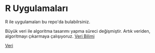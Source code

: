 # R Uygulamaları
R ile uygulamaları bu repo'da bulabilrsiniz.



Büyük veri ile algoritma tasarımı yapma süreci değişmiştir. Artık veriden, algoritmayı çıkarmaya çalışıyoruz.
[Veri Bilimi](https://www.draw.io/?lightbox=1&highlight=0000ff&edit=_blank&layers=1&nav=1#R7VlBk5owFP41HNshBBCPSrfbS2c6s4e2xwgRMwZiQ1y1v74JJEgI291x1e6s9aDkS%2FISvu%2B9xwt6MC339xxtVl9ZjqkX%2BPneg5%2B8IJhGvvxWwKEFomTaAgUneQuBI%2FBAfmMN6nnFluS4tgYKxqggGxvMWFXhTFgY4pzt7GFLRu1VN6jADvCQIeqi30kuVi2aBPER%2F4JJsTIrg1jf3wJl64KzbaXX8wK4bD5td4mMLX2j9QrlbNeD4J0HU86YaK%2FKfYqpotbQ1s77%2FERvt2%2BOK%2FGSCUE74RHRLTY7jqmcOl8yaUFuUBw0KfGvLTMdH%2BpGspkcAKLN%2Ftgprwr921hZGGBGC8aJKJHpkXtaDEdLrF3WwIG1g6AhFqutA9m9WxGBHzYoU7076YcSW4mS6u4loTRllPFmLswRTpaZxGvB2Rr3euIswYtlt16fPM3nI%2BYC73uQJvMesxILfpBDdC8MtbDa8QMTCbujGwEj%2FqrnQrHGkPbcojN9VE9eaAHHxYQjYg4YxFU%2BU%2FEhWxlFdU0ymzR55%2FzwQzZ80%2FipGh%2BjjjgTD8HfCBOIF1hYLoZzK%2BRcBnsMRSMEGYxjigR5tAN1jDW9wjdGGkc2AvkDgZIB8TXb8gzrWf3IGRqa2oYgHBhqOXAMSfrRoTdsowbUjswdMS9SPnSUvyc8J4780ouFLbgTDX7zceNHpzE4R5QUlfIfKTqWnXMVHUTmzpnuKEmeqwVHA%2FQMMRZEsS3hxI2xcMSDgjOE2MQNsRR6ycRLQ28O1qL9fZ%2B8R35g8x5PrsZ78mZS2xvJY2EMB0EwPS2PRf4zhq6Zx6aOzHMVX%2FP00P6sW4eVic1XwDSuMlyflOa6h%2F5TZcLrwm0jNynvG3OFk6rQ22CqJRTTkfLCrvpTjYyVymWbcYVyYH19hsgFU2Br7I9UJZMLha6p6S9fY%2BpjyL%2BpL5dJhrPR%2BnKRRGEj9xmUhGFkKRmOKXmp%2BhKAESVvOgtDfyAHiE7Lwo6uQ0PXzMLAPRW%2B53IytpNjaDS9QlkD3ML9xiMqjBNbjeDkuuYZQ1eNqOjlhU3NKi4XP%2Fkg0T1unnpAva%2FKxj4LwrH3LRerbGI3em%2FmNOikTXi9UzgYOYbfdtp0ChGYnKkQGRq6atp0z4P%2FX0%2B%2F6hUOsF9aXvL4IJvH%2FzFa8Y%2F%2FFcG7Pw%3D%3D)


[Veri](veri.png)
